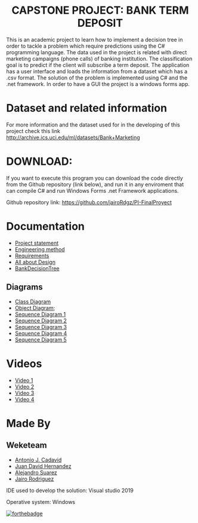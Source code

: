 ﻿<h1 align="center"> CAPSTONE PROJECT: BANK TERM DEPOSIT</h1>

This is an academic project to learn how to implement a decision tree in order to tackle a problem which require predictions using the
C# programming language.
The data used in the project is related with direct marketing campaigns (phone calls) of banking institution.
The classification goal is to predict if the client will subscribe a term deposit. The application has a user interface and loads
the information from a dataset which has a .csv format.
The solution of the problem is implemented using C# and the .net framework. In order to have a GUI the project is a
windows forms app.

# Dataset and related information
For more information and the dataset used for in the developing of this project check this link
http://archive.ics.uci.edu/ml/datasets/Bank+Marketing

# DOWNLOAD:

If you want to execute this program you can download the code directly from the Github repository (link below), and run it in any
enviroment that can compile C# and run Windows Forms .net Framework applications.

Github repository link:
https://github.com/jairoRdgz/PI-FinalProyect

# Documentation

+ [Project statement](https://github.com/jairoRdgz/PI-FinalProyect/blob/Feature/tree/docs/PI_I_EnunciadoProyecto.pdf)
+ [Engineering method](https://github.com/jairoRdgz/PI-FinalProyect/blob/Feature/tree/docs/Engineering%20method.pdf)
+ [Requirements](https://github.com/jairoRdgz/PI-FinalProyect/blob/Feature/tree/docs/Functional%20Requiriments.pdf)
+ [All about Design](https://github.com/jairoRdgz/PI-FinalProyect/blob/Feature/tree/docs/Dise%C3%B1o%20de%20experimentos%20Weketeam.xlsx)
+ [BankDecisionTree](https://github.com/jairoRdgz/PI-FinalProyect/blob/Feature/tree/docs/Diagrams/BankDecisionTree.pdf)

## Diagrams
+ [Class Diagram](https://github.com/jairoRdgz/PI-FinalProyect/blob/Feature/tree/docs/Diagrams/Class%20Diagram/Class%20Diagram%20Weketeam.jpg)
+ [Object Diagram](https://github.com/jairoRdgz/PI-FinalProyect/blob/Feature/tree/docs/Diagrams/Object%20Diagram/Diagrama%20de%20objetos%20Proyecto%20integrador.pdf);
+ [Sequence Diagram 1](https://github.com/jairoRdgz/PI-FinalProyect/blob/Feature/tree/docs/Diagrams/Sequence%20Diagram/Filtrar%20y%20organizar.jpg)
+ [Sequence Diagram 2](https://github.com/jairoRdgz/PI-FinalProyect/blob/Feature/tree/docs/Diagrams/Sequence%20Diagram/GiveAccuerancyE.jpg)
+ [Sequence Diagram 3](https://github.com/jairoRdgz/PI-FinalProyect/blob/Feature/tree/docs/Diagrams/Sequence%20Diagram/Graficar.jpg)
+ [Sequence Diagram 4](https://github.com/jairoRdgz/PI-FinalProyect/blob/Feature/tree/docs/Diagrams/Sequence%20Diagram/MakePredition.jpg)
+ [Sequence Diagram 5](https://github.com/jairoRdgz/PI-FinalProyect/blob/Feature/tree/docs/Diagrams/Sequence%20Diagram/Sequence%20Diagram.jpg)


# Videos
+ [Video 1](https://youtu.be/U2cCtGxF0GA)
+ [Video 2](https://youtu.be/EMYna1j9EJ0)
+ [Video 3](https://youtu.be/JumY_YtpVKk)
+ [Video 4](www.google.com)

# Made By
## Weketeam
+ [Antonio J. Cadavid](https://github.com/cadav1nci "cadav1nci")
+ [Juan David Hernandez](https://github.com/juanher0825 "juanher0825")
+ [Alejandro Suarez](https://github.com/ASuarez10 "ASuarez10")
+ [Jairo Rodriguez](https://github.com/jairoRdgz "jairoRdgz")


IDE used to develop the solution:
Visual studio 2019

Operative system:
Windows


[![forthebadge](https://forthebadge.com/images/badges/made-with-c-sharp.svg)](https://forthebadge.com)
